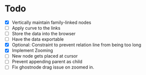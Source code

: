 # Todo
- [x] Vertically maintain family-linked nodes
- [ ] Apply curve to the links
- [ ] Store the data into the browser
- [ ] Have the data exportable
- [x] Optional: Constraint to prevent relation line from being too long
- [x] Implement Zooming
- [ ] New node gets placed at cursor
- [ ] Prevent appending parent as child
- [ ] Fix ghostnode drag issue on zoomed in.